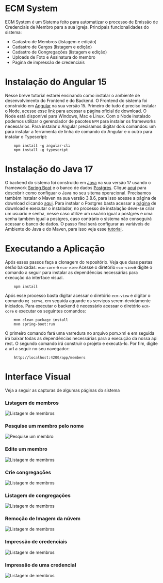 # ECM System

ECM System é um Sistema feito para automatizar o processo de Emissão de Credenciais de Membro para a sua Igreja. Principais funcionalidades do sistema:

* Cadastro de Membros (listagem e edição)
* Cadastro de Cargos (listagem e edição)
* Cadastro de Congregações (listagem e edição)
* Uploads de Foto e Assinatura do membro
* Pagina de impressão de credenciais

# Instalação do Angular 15
 
Nesse breve tutorial estarei ensinando como instalar o ambiente de desenvolvimento do Frontend e do Backend. O Frontend do sistema foi construido em [Angular]('https://angular.io/') na sua versão 15. Primeiro de tudo é preciso instalar o Node, acesse esse [link](https://nodejs.org/en/download/) para acessar a página oficial de download. O Node está disponível para Windows, Mac e Linux. Com o Node instalado podemos utilizar o gerenciador de pacotes `NPM` para instalar os frameworks necessários. Para instalar o Angular precisamos digitar dois comandos: um para instalar a ferramenta de linha de comando do Angular e o outro para instalar o Typescript:

```
    npm install -g angular-cli
    npm install -g typescript
```

# Instalação do Java 17
 
O backend do sistema foi construído em [Java](https://www.oracle.com/java/technologies/javase/jdk17-archive-downloads.html) na sua versão 17 usando o framework [Spring Boot](https://spring.io/projects/spring-boot) e o banco de dados [Postgres](https://www.postgresql.org/). Clique [aqui](https://www.oracle.com/java/technologies/javase/jdk17-archive-downloads.html) para descobrir como configuar o Java no seu sitema operacional. Precisamos também instalar o Maven na sua versão 3.8.6, para isso acesse a página de download clicando [aqui](https://maven.apache.org/download.cgi). Para instalar o Postgres basta acessar a [página](https://www.postgresql.org/download/) de download e executar o instalador, no processo de instalação deve-se criar um usuario e senha, nesse caso utilize um usuário igual a postgres e uma senha também igual a postgres, caso contrário o sistema não conseguirá acessar o banco de dados. O passo final será configurar as variáveis de Ambiente do Java e do Maven, para isso veja esse [tutorial](https://medium.com/beelabacademy/configurando-vari%C3%A1veis-de-ambiente-java-home-e-maven-home-no-windows-e-unix-d9461f783c26).

# Executando a Aplicação

Após esses passos faça a clonagem do repositório. Veja que duas pastas serão baixadas: `ecm-core` e `ecm-view` Acesse o diretório `ecm-view`e digite o comando a seguir para instalar as dependências necessárias para execução da interface visual.  
 
```
    npm install
```
 
Após esse processo basta digitar acessar o diretório `ecm-view` e digitar o comando `ng serve`, em seguida aguarde os serviços serem devidamente iniciados. Para executar o backend é necessário acessar o diretório `ecm-core` e executar os seguintes comandos:

```
    mvn clean package install
    mvn spring-boot:run
```

O primeiro comando fará uma varredura no arquivo pom.xml e em seguida irá baixar todas as dependências necessárias para a execução da nossa api rest. O segundo comando irá construir o projeto e executá-lo. Por fim, digite a url a seguir no seu navegador:


```
    http://localhost:4200/app/members
```

# Interface Visual

Veja a seguir as capturas de algumas páginas do sistema

### Listagem de membros

![Listagem de membros](capturas-ecm/display-members.png)

### Pesquise um membro pelo nome

![Pesquise um membro](capturas-ecm/search-member.png)

### Edite um membro

![Listagem de membros](capturas-ecm/update-member.png)

### Crie congregações

![Listagem de membros](capturas-ecm/create-congregation.png)

### Listagem de congregações

![Listagem de membros](capturas-ecm/display-congregations.png)

### Remoção de Imagem da núvem

![Listagem de membros](capturas-ecm/delete-photo.png)

### Impressão de credenciais

![Listagem de membros](capturas-ecm/print-credentials.png)

### Impressão de uma credencial

![Listagem de membros](capturas-ecm/print-one-credential.png)